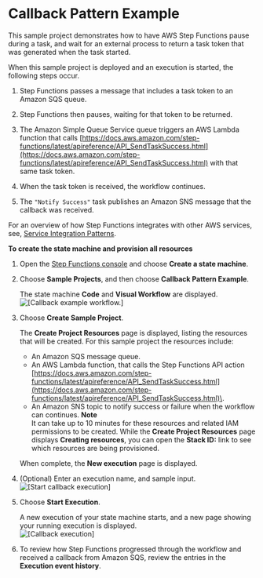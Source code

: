 # Callback Pattern Example<a name="callback-task-sample-sqs"></a>

This sample project demonstrates how to have AWS Step Functions pause during a task, and wait for an external process to return a task token that was generated when the task started\. 

When this sample project is deployed and an execution is started, the following steps occur\. 

1. Step Functions passes a message that includes a task token to an Amazon SQS queue\.

1. Step Functions then pauses, waiting for that token to be returned\.

1. The Amazon Simple Queue Service queue triggers an AWS Lambda function that calls [https://docs.aws.amazon.com/step-functions/latest/apireference/API_SendTaskSuccess.html](https://docs.aws.amazon.com/step-functions/latest/apireference/API_SendTaskSuccess.html) with that same task token\.

1. When the task token is received, the workflow continues\.

1. The `"Notify Success"` task publishes an Amazon SNS message that the callback was received\.

For an overview of how Step Functions integrates with other AWS services, see, [Service Integration Patterns](connect-to-resource.md)\.

**To create the state machine and provision all resources**

1. Open the [Step Functions console](https://console.aws.amazon.com/states/home?region=us-east-1#/) and choose **Create a state machine**\.

1. Choose **Sample Projects**, and then choose **Callback Pattern Example**\.

   The state machine **Code** and **Visual Workflow** are displayed\.  
![\[Callback example workflow.\]](http://docs.aws.amazon.com/step-functions/latest/dg/images/sample-callback-example.png)

1. Choose **Create Sample Project**\.

   The **Create Project Resources** page is displayed, listing the resources that will be created\. For this sample project the resources include:
   + An Amazon SQS message queue\.
   + An AWS Lambda function, that calls the Step Functions API action [https://docs.aws.amazon.com/step-functions/latest/apireference/API_SendTaskSuccess.html](https://docs.aws.amazon.com/step-functions/latest/apireference/API_SendTaskSuccess.html)\.
   + An Amazon SNS topic to notify success or failure when the workflow can continues\.
**Note**  
It can take up to 10 minutes for these resources and related IAM permissions to be created\. While the **Create Project Resources** page displays **Creating resources**, you can open the **Stack ID:** link to see which resources are being provisioned\.

   When complete, the **New execution** page is displayed\.

1. \(Optional\) Enter an execution name, and sample input\.  
![\[Start callback execution\]](http://docs.aws.amazon.com/step-functions/latest/dg/images/sample-callback-execution.png)

1. Choose **Start Execution**\.

   A new execution of your state machine starts, and a new page showing your running execution is displayed\.  
![\[Callback execution\]](http://docs.aws.amazon.com/step-functions/latest/dg/images/sample-callback-success.png)

1. To review how Step Functions progressed through the workflow and received a callback from Amazon SQS, review the entries in the **Execution event history**\.